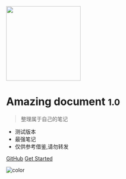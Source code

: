 <!-- ![logo](/media/icon.svg) -->
<img src="https://wimg.588ku.com/gif620/20/04/05/5101fd2fee45aad8a62127e04778c06a.gif" width="200px" height="200px">

# Amazing document <small>1.0</small>

> 整理属于自己的笔记

- 测试版本
- 最强笔记
- 仅供参考借鉴,请勿转发

[GitHub](https://github.com/jianh-zhou/amazing_soul.git)
[Get Started](#docsify)

<!-- 背景图片 -->


<!-- 背景色 -->

![color](#f0f0f0)
